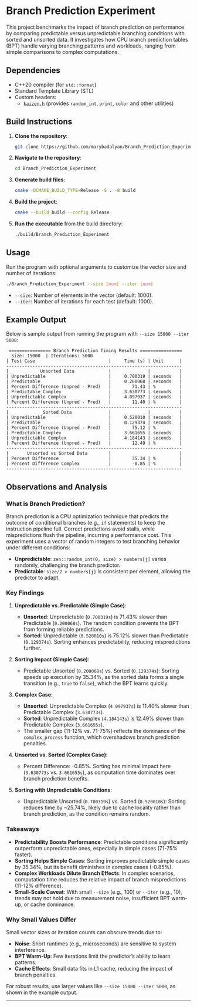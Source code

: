 
# Branch Prediction Experiment

This project benchmarks the impact of branch prediction on performance by comparing predictable versus unpredictable branching conditions with sorted and unsorted data. It investigates how CPU branch prediction tables (BPT) handle varying branching patterns and workloads, ranging from simple comparisons to complex computations.

## Dependencies

- C++20 compiler (for `std::format`)
- Standard Template Library (STL)
- Custom headers:
  - [`kaizen.h`](https://github.com/heinsaar/kaizen) (provides `random_int`, `print`, `color` and other utilities)

## Build Instructions

1. **Clone the repository**:
    ```bash
    git clone https://github.com/marybadalyan/Branch_Prediction_Experiment
    ```

2. **Navigate to the repository**:
    ```bash
    cd Branch_Prediction_Experiment
    ```

3. **Generate build files**:
    ```bash
    cmake -DCMAKE_BUILD_TYPE=Release -S . -B build
    ```

4. **Build the project**:
    ```bash
    cmake --build build --config Release
    ```

5. **Run the executable** from the build directory:
    ```bash
    ./build/Branch_Prediction_Experiment
    ```

## Usage

Run the program with optional arguments to customize the vector size and number of iterations:

```bash
./Branch_Prediction_Experiment --size [num] --iter [num]
```

- `--size`: Number of elements in the vector (default: 1000).
- `--iter`: Number of iterations for each test (default: 1000).

## Example Output

Below is sample output from running the program with `--size 15000 --iter 5000`:

```
 ================ Branch Prediction Timing Results ================
  Size: 15000  | Iterations: 5000
| Test Case                            |     Time (s) | Unit      |
-------------------------------------------------------------------
|            Unsorted Data             |              |           |
| Unpredictable                        |     0.700319 | seconds   |
| Predictable                          |     0.200068 | seconds   |
| Percent Difference (Unpred - Pred)   |        71.43 | %         |
| Predictable Complex                  |     3.630773 | seconds   |
| Unpredictable Complex                |     4.097937 | seconds   |
| Percent Difference (Unpred - Pred)   |        11.40 | %         |
-------------------------------------------------------------------
|             Sorted Data              |              |           |
| Unpredictable                        |     0.520010 | seconds   |
| Predictable                          |     0.129374 | seconds   |
| Percent Difference (Unpred - Pred)   |        75.12 | %         |
| Predictable Complex                  |     3.661655 | seconds   |
| Unpredictable Complex                |     4.184143 | seconds   |
| Percent Difference (Unpred - Pred)   |        12.49 | %         |
-------------------------------------------------------------------
|       Unsorted vs Sorted Data        |                          |
| Percent Difference                   |        35.34 | %         |
| Percent Difference Complex           |        -0.85 | %         |
-------------------------------------------------------------------
```

## Observations and Analysis

### What is Branch Prediction?
Branch prediction is a CPU optimization technique that predicts the outcome of conditional branches (e.g., `if` statements) to keep the instruction pipeline full. Correct predictions avoid stalls, while mispredictions flush the pipeline, incurring a performance cost. This experiment uses a vector of random integers to test branching behavior under different conditions:
- **Unpredictable**: `zen::random_int(0, size) > numbers[j]` varies randomly, challenging the branch predictor.
- **Predictable**: `size/2 > numbers[j]` is consistent per element, allowing the predictor to adapt.

### Key Findings

1. **Unpredictable vs. Predictable (Simple Case)**:
   - **Unsorted**: Unpredictable (`0.700319s`) is 71.43% slower than Predictable (`0.200068s`). The random condition prevents the BPT from forming reliable predictions.
   - **Sorted**: Unpredictable (`0.520010s`) is 75.12% slower than Predictable (`0.129374s`). Sorting enhances predictability, reducing mispredictions further.

2. **Sorting Impact (Simple Case)**:
   - Predictable Unsorted (`0.200068s`) vs. Sorted (`0.129374s`): Sorting speeds up execution by 35.34%, as the sorted data forms a single transition (e.g., `true` to `false`), which the BPT learns quickly.

3. **Complex Case**:
   - **Unsorted**: Unpredictable Complex (`4.097937s`) is 11.40% slower than Predictable Complex (`3.630773s`).
   - **Sorted**: Unpredictable Complex (`4.184143s`) is 12.49% slower than Predictable Complex (`3.661655s`).
   - The smaller gap (11-12% vs. 71-75%) reflects the dominance of the `complex_process` function, which overshadows branch prediction penalties.

4. **Unsorted vs. Sorted (Complex Case)**:
   - Percent Difference: -0.85%. Sorting has minimal impact here (`3.630773s` vs. `3.661655s`), as computation time dominates over branch prediction benefits.

5. **Sorting with Unpredictable Conditions**:
   - Unpredictable Unsorted (`0.700319s`) vs. Sorted (`0.520010s`): Sorting reduces time by ~25.74%, likely due to cache locality rather than branch prediction, as the condition remains random.

### Takeaways
- **Predictability Boosts Performance**: Predictable conditions significantly outperform unpredictable ones, especially in simple cases (71-75% faster).
- **Sorting Helps Simple Cases**: Sorting improves predictable simple cases by 35.34%, but its benefit diminishes in complex cases (-0.85%).
- **Complex Workloads Dilute Branch Effects**: In complex scenarios, computation time reduces the relative impact of branch mispredictions (11-12% difference).
- **Small-Scale Caveat**: With small `--size` (e.g., 100) or `--iter` (e.g., 10), trends may not hold due to measurement noise, insufficient BPT warm-up, or cache dominance.

### Why Small Values Differ
Small vector sizes or iteration counts can obscure trends due to:
- **Noise**: Short runtimes (e.g., microseconds) are sensitive to system interference.
- **BPT Warm-Up**: Few iterations limit the predictor’s ability to learn patterns.
- **Cache Effects**: Small data fits in L1 cache, reducing the impact of branch penalties.

For robust results, use larger values like `--size 15000 --iter 5000`, as shown in the example output.

---
